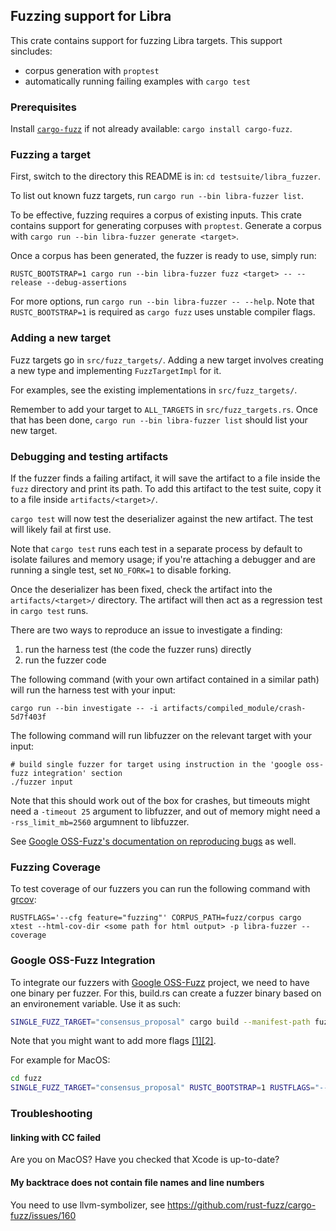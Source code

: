 ## Fuzzing support for Libra

This crate contains support for fuzzing Libra targets. This support sincludes:

* corpus generation with `proptest`
* automatically running failing examples with `cargo test`

### Prerequisites

Install [`cargo-fuzz`](https://rust-fuzz.github.io/book/cargo-fuzz.html) if not already available: `cargo install cargo-fuzz`.

### Fuzzing a target

First, switch to the directory this README is in: `cd testsuite/libra_fuzzer`.

To list out known fuzz targets, run `cargo run --bin libra-fuzzer list`.

To be effective, fuzzing requires a corpus of existing inputs. This
crate contains support for generating corpuses with `proptest`. Generate
a corpus with `cargo run --bin libra-fuzzer generate <target>`.

Once a corpus has been generated, the fuzzer is ready to use, simply run:

```
RUSTC_BOOTSTRAP=1 cargo run --bin libra-fuzzer fuzz <target> -- --release --debug-assertions
```

For more options, run `cargo run --bin libra-fuzzer -- --help`. Note that `RUSTC_BOOTSTRAP=1` is
required as `cargo fuzz` uses unstable compiler flags.

### Adding a new target

Fuzz targets go in `src/fuzz_targets/`. Adding a new target involves
creating a new type and implementing `FuzzTargetImpl` for it.

For examples, see the existing implementations in `src/fuzz_targets/`.

Remember to add your target to `ALL_TARGETS` in `src/fuzz_targets.rs`.
Once that has been done, `cargo run --bin libra-fuzzer list` should list your new target.

### Debugging and testing artifacts

If the fuzzer finds a failing artifact, it will save the artifact to a
file inside the `fuzz` directory and print its path. To add this
artifact to the test suite, copy it to a file inside
`artifacts/<target>/`.

`cargo test` will now test the deserializer against the new artifact.
The test will likely fail at first use.

Note that `cargo test` runs each test in a separate process by default
to isolate failures and memory usage; if you're attaching a debugger and
are running a single test, set `NO_FORK=1` to disable forking.

Once the deserializer has been fixed, check the artifact into the
`artifacts/<target>/` directory. The artifact will then act as a
regression test in `cargo test` runs.

There are two ways to reproduce an issue to investigate a finding:

1. run the harness test (the code the fuzzer runs) directly
2. run the fuzzer code

The following command (with your own artifact contained in a similar path)
will run the harness test with your input:

```
cargo run --bin investigate -- -i artifacts/compiled_module/crash-5d7f403f
```

The following command will run libfuzzer on the relevant target with your input:

```
# build single fuzzer for target using instruction in the 'google oss-fuzz integration' section
./fuzzer input
```

Note that this should work out of the box for crashes,
but timeouts might need a `-timeout 25` argument to libfuzzer,
and out of memory might need a `-rss_limit_mb=2560` argumnent to libfuzzer.

See [Google OSS-Fuzz's documentation on reproducing bugs](https://google.github.io/oss-fuzz/advanced-topics/reproducing/) as well.

### Fuzzing Coverage

To test coverage of our fuzzers you can run the following command with [grcov](https://github.com/mozilla/grcov):

```
RUSTFLAGS='--cfg feature="fuzzing"' CORPUS_PATH=fuzz/corpus cargo xtest --html-cov-dir <some path for html output> -p libra-fuzzer -- coverage
```

### Google OSS-Fuzz Integration

To integrate our fuzzers with [Google OSS-Fuzz](https://github.com/google/oss-fuzz) project,
we need to have one binary per fuzzer.
For this, build.rs can create a fuzzer binary based on an environement variable.
Use it as such:

```sh
SINGLE_FUZZ_TARGET="consensus_proposal" cargo build --manifest-path fuzz/Cargo.toml --bin fuzzer_builder
```

Note that you might want to add more flags [[1]](https://github.com/rust-fuzz/cargo-fuzz/blob/2243de096b15b79b719ce7489f014d7d8ce197ee/src/project.rs#L153)[[2]](https://github.com/rust-fuzz/cargo-fuzz/blob/2243de096b15b79b719ce7489f014d7d8ce197ee/src/project.rs#L174).

For example for MacOS:

```sh
cd fuzz
SINGLE_FUZZ_TARGET="consensus_proposal" RUSTC_BOOTSTRAP=1 RUSTFLAGS="--cfg fuzzing -Cpasses=sancov -Cllvm-args=-sanitizer-coverage-level=4 -Cllvm-args=-sanitizer-coverage-trace-compares -Cllvm-args=-sanitizer-coverage-inline-8bit-counters -Cllvm-args=-sanitizer-coverage-trace-geps -Cllvm-args=-sanitizer-coverage-prune-blocks=0 -Cllvm-args=-sanitizer-coverage-pc-table -Clink-dead-code -Zsanitizer=address -Cdebug-assertions" FUZZ_TARGET="vm_value" cargo build --verbose --target x86_64-apple-darwin --bin fuzzer_builder
```

### Troubleshooting

#### linking with CC failed

Are you on MacOS? Have you checked that Xcode is up-to-date?

#### My backtrace does not contain file names and line numbers

You need to use llvm-symbolizer, see https://github.com/rust-fuzz/cargo-fuzz/issues/160
